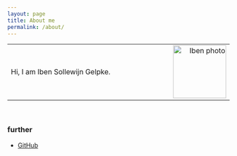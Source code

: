 ```yaml
---
layout: page
title: About me
permalink: /about/
---
```

<table>
<tr>
<td style="width:80%">
Hi, I am Iben Sollewijn Gelpke. 
</td>
<td style="text-align: right; vertical-align:top">
<img src="" alt="Iben photo" width="120" height="120">
</td>
</tr>
</table>
  
<br>

### further

- [GitHub](https://github.com/ibensg)
